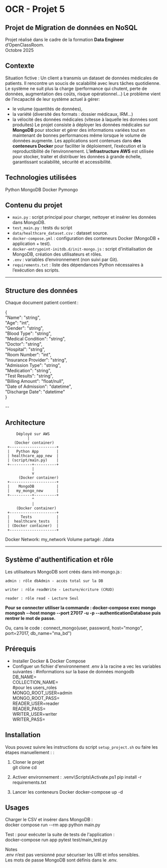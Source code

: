 # OCR - Projet 5 
## Projet de Migration de données en NoSQL

Projet réalisé dans le cadre de la formation **Data Engineer** d’OpenClassRoom.  
Octobre 2025 

## Contexte 
Situation fictive : Un client a transmis un dataset de données médicales de patients. Il rencontre un soucis de scalabilité avec leurs tâches quotidienne. 
Le système ne suit plus la charge (performance qui chutent, perte de données, augmentation des coûts, risque opérationnel…)
Le problème vient de l’incapacité de leur système actuel à gérer: 
 - le volume (quantités de données),
 - la variété (diversité des formats : dossier médicaux, IRM…)
 -  la vélocité des données médicales (vitesse à laquelle les données sont produites)
Le projet consiste à déployer les données médicales sur **MongoDB** pour stocker et gérer des informations variées tout en maintenant de bonnes performances même lorsque le volume de données augmente.
Les applications sont contenues dans **des conteneurs Docker** pour faciliter le déploiement, l’exécution et la reproductibilité de l’environnement. L’**infrastructure AWS** est utilisée pour stocker, traiter et distribuer les données à grande échelle, garantissant scalabilité, sécurité et accessibilité.


## Technologies utilisées
Python
MongoDB
Docker
Pymongo

## Contenu du projet

- `main.py` : script principal pour charger, nettoyer et insérer les données dans MongoDB.
- `test_main.py` : tests du script
- `data/healthcare_dataset.csv` : dataset source.  
- `docker-compose.yml` : configuration des conteneurs Docker (MongoDB + application + test).  
- `docker-entrypoint-initdb.d/init-mongo.js` : script d’initialisation de MongoDB, création des utilisateurs et rôles. 
- `.env` : variables d’environnement (non suivi par Git).
- `requirements.txt` : liste des dépendances Python nécessaires à l’exécution des scripts.

---

## Structure des données

Chaque document patient contient :

{  
  "Name": "string",  
  "Age": "int",  
  "Gender": "string",  
  "Blood Type": "string",  
  "Medical Condition": "string",  
  "Doctor": "string",  
  "Hospital": "string",  
  "Room Number": "int",  
  "Insurance Provider": "string",  
  "Admission Type": "string",  
  "Medication": "string",  
  "Test Results": "string",  
  "Billing Amount": "float/null",  
  "Date of Admission": "datetime",  
  "Discharge Date": "datetime"  
}

-- 
## Architecture

         Déployé sur AWS 
              |
        (Docker container)  
     +---------------------+
     |   Python App        |
     | healthcare_app_new  |
     | (script/main.py)    |
     +----------+----------+
                |
                v
          (Docker container) 
     +---------------------+
     |    MongoDB          |
     |   my_mongo_new      |
     +----------+----------+
                ^
                |
         (Docker container) 
     +---------------------+
     |     Tests           |
     |  healthcare_tests   |
     | (Docker container)  |
     +---------------------+

Docker Network: my_network
Volume partagé: ./data


  
---
## Système d'authentification et rôle
Les utilisateurs MongoDB sont créés dans init-mongo.js :

    admin : rôle dbAdmin - accès total sur la DB

    writer : rôle readWrite - Lecture/écriture (CRUD)

    reader : rôle read - Lecture Seul
    
**Pour se connecter utiliser la commande : docker-compose exec mongo mongosh --host mongo --port 27017 -u <username> -p <password> --authenticationDatabase <db> puis rentrer le mot de passe.**

Ou, cans le code : 
connect_mongo(user, password, host="mongo", port=27017, db_name="ma_bd") 



## Prérequis
- Installer Docker & Docker Compose
- Configuer un fichier d'environnement .env  à la racine a vec les variables suivantes : 
     #informations sur la base de données mongodb  
     DB_NAME=  
     COLLECTION_NAME=  
     #pour les users_roles  
     MONGO_ROOT_USER=admin  
     MONGO_ROOT_PASS=  
     READER_USER=reader  
     READER_PASS=  
     WRITER_USER=writer  
     WRITER_PASS=  

  
## Installation

Vous pouvez suivre les instructions du script `setup_project.sh` ou faire les étapes manuellement : : 

1. Cloner le projet  
git clone <repo-url>
cd <project-folder>

2.  Activer environnement :
 .venv\Scripts\Activate.ps1
pip install -r requirements.txt

3. Lancer les conteneurs Docker
docker-compose up -d

## Usages
Charger le CSV et insérer dans MongoDB :   
docker compose run --rm app python main.py

Test : pour exécuter la suite de tests de l'application :   
docker-compose run app pytest test/main_test.py

Notes  
.env n’est pas versionné pour sécuriser les URI et infos sensibles.  
Les mots de passe MongoDB sont définis dans le .env. 







